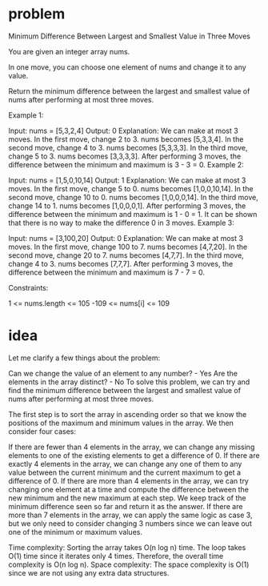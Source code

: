 # problem
Minimum Difference Between Largest and Smallest Value in Three Moves

You are given an integer array nums.

In one move, you can choose one element of nums and change it to any value.

Return the minimum difference between the largest and smallest value of nums after performing at most three moves.



Example 1:

Input: nums = [5,3,2,4]
Output: 0
Explanation: We can make at most 3 moves.
In the first move, change 2 to 3. nums becomes [5,3,3,4].
In the second move, change 4 to 3. nums becomes [5,3,3,3].
In the third move, change 5 to 3. nums becomes [3,3,3,3].
After performing 3 moves, the difference between the minimum and maximum is 3 - 3 = 0.
Example 2:

Input: nums = [1,5,0,10,14]
Output: 1
Explanation: We can make at most 3 moves.
In the first move, change 5 to 0. nums becomes [1,0,0,10,14].
In the second move, change 10 to 0. nums becomes [1,0,0,0,14].
In the third move, change 14 to 1. nums becomes [1,0,0,0,1].
After performing 3 moves, the difference between the minimum and maximum is 1 - 0 = 1.
It can be shown that there is no way to make the difference 0 in 3 moves.
Example 3:

Input: nums = [3,100,20]
Output: 0
Explanation: We can make at most 3 moves.
In the first move, change 100 to 7. nums becomes [4,7,20].
In the second move, change 20 to 7. nums becomes [4,7,7].
In the third move, change 4 to 3. nums becomes [7,7,7].
After performing 3 moves, the difference between the minimum and maximum is 7 - 7 = 0.


Constraints:

1 <= nums.length <= 105
-109 <= nums[i] <= 109

# idea
Let me clarify a few things about the problem:

Can we change the value of an element to any number? - Yes
Are the elements in the array distinct? - No
To solve this problem, we can try and find the minimum difference between the largest and smallest value of nums after performing at most three moves.

The first step is to sort the array in ascending order so that we know the positions of the maximum and minimum values in the array. We then consider four cases:

If there are fewer than 4 elements in the array, we can change any missing elements to one of the existing elements to get a difference of 0.
If there are exactly 4 elements in the array, we can change any one of them to any value between the current minimum and the current maximum to get a difference of 0.
If there are more than 4 elements in the array, we can try changing one element at a time and compute the difference between the new minimum and the new maximum at each step. We keep track of the minimum difference seen so far and return it as the answer.
If there are more than 7 elements in the array, we can apply the same logic as case 3, but we only need to consider changing 3 numbers since we can leave out one of the minimum or maximum values.

Time complexity: Sorting the array takes O(n log n) time. The loop takes O(1) time since it iterates only 4 times. Therefore, the overall time complexity is O(n log n).
Space complexity: The space complexity is O(1) since we are not using any extra data structures.